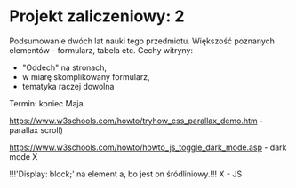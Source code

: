 # Projekt zaliczeniowy: 2

Podsumowanie dwóch lat nauki tego przedmiotu.
Większość poznanych elementów - formularz, tabela etc.
Cechy witryny:
- "Oddech" na stronach,
- w miarę skomplikowany formularz,
- tematyka raczej dowolna

Termin: koniec Maja




https://www.w3schools.com/howto/tryhow_css_parallax_demo.htm - parallax scroll)

https://www.w3schools.com/howto/howto_js_toggle_dark_mode.asp - dark mode X

!!!'Display: block;' na element a, bo jest on śródliniowy.!!!
X - JS
